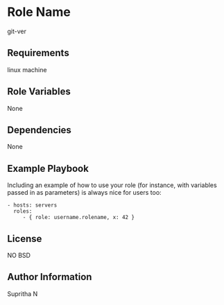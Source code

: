 Role Name
=========
git-ver

Requirements
------------
linux machine

Role Variables
--------------
None

Dependencies
------------

None

Example Playbook
----------------

Including an example of how to use your role (for instance, with variables passed in as parameters) is always nice for users too:

    - hosts: servers
      roles:
         - { role: username.rolename, x: 42 }

License
-------
NO
BSD

Author Information
------------------
Supritha N
